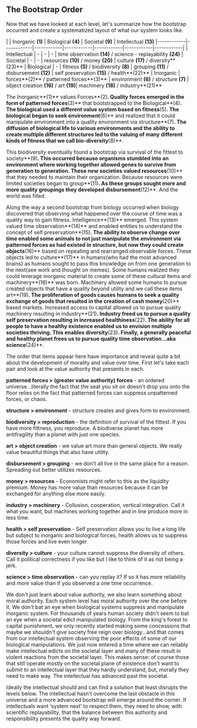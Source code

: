 
## The Bootstrap Order

Now that we have looked at each level, let's summarize how the bootstrap occurred and create a systematized layout of what our system looks like.

| | Inorganic **(1)** | Biological **(4)** | Societal **(9)** | Intellectual **(13)**
|------------|------------|------------|------------|------------|------------|------------|
| Intellectual | - | - | - | time observation **(14)** / science - replayability **(24)**
| Societal | - | - | resources **(10)** / money **(20)** | culture **(17)** / diversity**(23)**
| Biological | - | fitness **(5)** / biodiversity **(8)** | grouping **(11)** / disbursement **(12)** | self preservation **(15)** / health**(22)**
| Inorganic | forces**(2)** / patterned forces**(3)** | environment **(6)** / structure **(7)** | object creation **(16)** / art **(19)**| machinery **(18)** / industry**(21)**

The Inorganic**(1)** values Forces**(2)**. Quality forces emerged in the form of patterned forces**(3)** that bootstrapped to the Biological**(4)**.  The biological used a different value system based on fitness**(5)**.  The biological began to seek environment**(6)** and realized that it could manipulate environment into a quality environment via structure**(7)**.  The diffusion of biological life to various environments and the ability to create multiple different structures led to the valuing of many different kinds of fitness that we call bio-diversity**(8)**.

This biodiversity eventually found a bootstrap via survival of the fittest to society**(9)**.  This occurred because organisms stumbled into an environment where working together allowed genes to survive from generation to generation.  These new societies valued resources**(10)** that they needed to maintain their organization.  Because resources were limited societies began to group**(11)**.  As these groups sought more and more quality groupings they developed disbursement**(12)**.  And the world was filled.

Along the way a second bootstrap from biology occurred when biology discovered that observing what happened over the course of time was a quality way to gain fitness.  Intelligence**(13)** emerged.  This system valued time observation**(14)** and enabled entities to understand the concept of self preservation**(15)**.  The ability to observe change over time enabled some animals to not just manipulate the environment via patterned forces as had existed in structure, but now they could create objects**(16)** based on repeating and rearranged observable forces.  These objects led to culture**(17)** in humans(who had the most advanced brains) as humans sought to pass this knowledge on from one generation to the next(see work and thought on memes). Some humans realized they could leverage inorganic material to create some of these cultural items and machinery**(18)** was born.  Machinery allowed some humans to pursue created objects that have a quality beyond utility and we call these items art**(19)**.  The proliferation of goods causes humans to seek a quality exchange of goods that resulted in the creation of cash money**(20)** based markets.  Increased access to capital allowed us to pursue quality machinery resulting in industry**(21)**.  Industry freed us to pursue a quality self preservation resulting in increased healthiness**(22)**.  The ability for all people to have a healthy existence enabled us to envision multiple societies thriving.  This enables diversity**(23)**.  Finally, a generally peaceful and healthy planet frees us to pursue quality time observation...aka science**(24)**.

The order that items appear here have importance and reveal quite a bit about the development of morality and value over time. First let's take each pair and look at the value authority that presents in each.

**patterned forces > (greater value authority) forces** - an ordered universe...literally the fact that the seat you sit on doesn't drop you onto the floor relies on the fact that patterned forces can suppress unpatterned forces, or chaos.

**structure > environment** - structure creates and gives form to environment.

**biodiversity > reproduction** - the definition of survival of the fittest. If you have more fittness, you reproduce. A biodiverse planet has more antifragility than a planet with just one species.

**art > object creation** - we value art more than general objects. We really value beautiful things that also have utility.

**disbursement > grouping** - we don't all live in the same place for a reason. Spreading out better utilizes resources.

**money > resources** - Economists might refer to this as the liquidity premium. Money has more value than resources because it can be exchanged for anything else more easily.

**industry > machinery** - Collusion, cooperation, vertical integration. Call it what you want, but machines working together and in line produce more in less time.

**health > self preservation** - Self preservation allows you to live a long life but subject to inorganic and biological forces, health allows us to suppress those forces and live even longer

**diversity > culture** - your culture cannot suppress the diversity of others. Call it political correctness if you like but I like to think of it as not being a jerk.

**science > time observation** - can you replay it? If so it has more reliability and more value than if you observed a one time occurrence.

We don't just learn about value authority, we also learn something about moral authority. Each system level has moral authority over the one before it. We don't bat an eye when biological systems suppress and manipulate inorganic system. For thousands of years human society didn't seem to bat an eye when a societal edict manipulated biology. From the king's forest to capital punishment, we only recently started making some concessions that maybe we shouldn't give society free reign over biology...and that comes from our intellectual system observing the poor effects of some of our biological manipulations. We just now entered a time where we can reliably make intellectual edicts on the societal layer and many of these result in violent reactions from the societal layer. This makes sense: of course those that still operate mostly on the societal plane of existence don't want to submit to an intellectual layer that they hardly understand, but, morally they need to make way. The intellectual has advanced past the societal.

Ideally the intellectual should and can find a solution that least disrupts the levels below. The intellectual hasn't overcome the last obstacle in this universe and a more advanced bootstrap will emerge around the corner. If intellectuals want ‘system next’ to respect them, they need to show, with scientific replayability, that the balance between this authority and responsibility presents the quality way forward.



